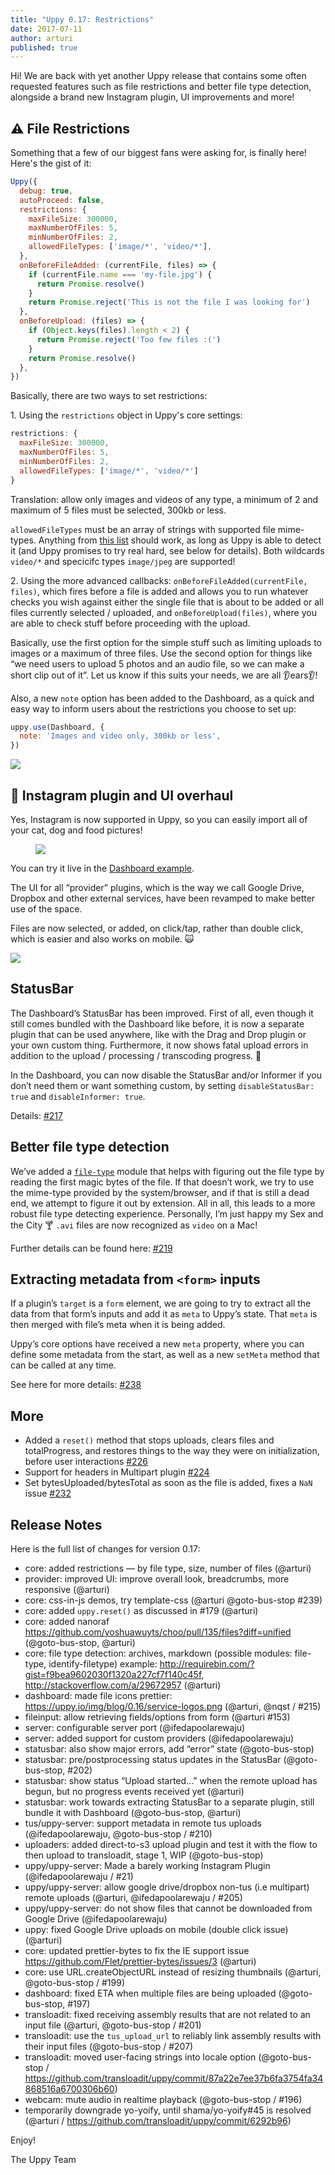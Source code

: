 ```yaml
---
title: "Uppy 0.17: Restrictions"
date: 2017-07-11
author: arturi
published: true
---
```


Hi! We are back with yet another Uppy release that contains some often requested features such as file restrictions and better file type detection, alongside a brand new Instagram plugin, UI improvements and more!

<!--truncate-->

## ⚠️ File Restrictions

Something that a few of our biggest fans were asking for, is finally here! Here's the gist of it:

```js
Uppy({
  debug: true,
  autoProceed: false,
  restrictions: {
    maxFileSize: 300000,
    maxNumberOfFiles: 5,
    minNumberOfFiles: 2,
    allowedFileTypes: ['image/*', 'video/*'],
  },
  onBeforeFileAdded: (currentFile, files) => {
    if (currentFile.name === 'my-file.jpg') {
      return Promise.resolve()
    }
    return Promise.reject('This is not the file I was looking for')
  },
  onBeforeUpload: (files) => {
    if (Object.keys(files).length < 2) {
      return Promise.reject('Too few files :(')
    }
    return Promise.resolve()
  },
})
```

Basically, there are two ways to set restrictions:

1\. Using the `restrictions` object in Uppy's core settings:

```js
restrictions: {
  maxFileSize: 300000,
  maxNumberOfFiles: 5,
  minNumberOfFiles: 2,
  allowedFileTypes: ['image/*', 'video/*']
}
```

Translation: allow only images and videos of any type, a minimum of 2 and maximum of 5 files must be selected, 300kb or less.

`allowedFileTypes` must be an array of strings with supported file mime-types. Anything from [this list](https://www.iana.org/assignments/media-types/media-types.xhtml) should work, as long as Uppy is able to detect it (and Uppy promises to try real hard, see below for details). Both wildcards `video/*` and specicifc types `image/jpeg` are supported!

2\. Using the more advanced callbacks: `onBeforeFileAdded(currentFile, files)`, which fires before a file is added and allows you to run whatever checks you wish against either the single file that is about to be added or all files currently selected / uploaded, and `onBeforeUpload(files)`, where you are able to check stuff before proceeding with the upload.

Basically, use the first option for the simple stuff such as limiting uploads to images or a maximum of three files. Use the second option for things like “we need users to upload 5 photos and an audio file, so we can make a short clip out of it”. Let us know if this suits your needs, we are all 👂ears👂!

Also, a new `note` option has been added to the Dashboard, as a quick and easy way to inform users about the restrictions you choose to set up:

```js
uppy.use(Dashboard, {
  note: 'Images and video only, 300kb or less',
})
```

<img class="border" src="/img/blog/0.17/restrictions-note.jpg" />

## 📸 Instagram plugin and UI overhaul

Yes, Instagram is now supported in Uppy, so you can easily import all of your cat, dog and food pictures!

<figure class="wide">
  <img class="border" src="/img/blog/0.17/instagram-ui.jpg" />
</figure>

You can try it live in the [Dashboard example](https://uppy.io/examples/dashboard/).

The UI for all “provider” plugins, which is the way we call Google Drive, Dropbox and other external services, have been revamped to make better use of the space.

Files are now selected, or added, on click/tap, rather than double click, which is easier and also works on mobile. 🙀

<img class="border" src="/img/blog/0.17/provider-search.jpg" />

## StatusBar

The Dashboard’s StatusBar has been improved. First of all, even though it still comes bundled with the Dashboard like before, it is now a separate plugin that can be used anywhere, like with the Drag and Drop plugin or your own custom thing. Furthermore, it now shows fatal upload errors in addition to the upload / processing / transcoding progress. 💪

In the Dashboard, you can now disable the StatusBar and/or Informer if you don’t need them or want something custom, by setting `disableStatusBar: true` and `disableInformer: true`.

Details: [#217](https://github.com/transloadit/uppy/pull/217)

## Better file type detection

We’ve added a [`file-type`](https://github.com/sindresorhus/file-type) module that helps with figuring out the file type by reading the first magic bytes of the file. If that doesn’t work, we try to use the mime-type provided by the system/browser, and if that is still a dead end, we attempt to figure it out by extension. All in all, this leads to a more robust file type detecting experience. Personally, I’m just happy my Sex and the City 🍸 `.avi` files are now recognized as `video` on a Mac!

Further details can be found here: [#219](https://github.com/transloadit/uppy/pull/219)

## Extracting metadata from `<form>` inputs

If a plugin’s `target` is a `form` element, we are going to try to extract all the data from that form’s inputs and add it as `meta` to Uppy’s state. That `meta` is then merged with file’s meta when it is being added.

Uppy’s core options have received a new `meta` property, where you can define some metadata from the start, as well as a new `setMeta` method that can be called at any time.

See here for more details: [#238](https://github.com/transloadit/uppy/pull/238)

## More

- Added a `reset()` method that stops uploads, clears files and totalProgress, and restores things to the way they were on initialization, before user interactions [#226](https://github.com/transloadit/uppy/pull/226)
- Support for headers in Multipart plugin [#224](https://github.com/transloadit/uppy/pull/224)
- Set bytesUploaded/bytesTotal as soon as the file is added, fixes a `NaN` issue [#232](https://github.com/transloadit/uppy/pull/232)

## Release Notes

Here is the full list of changes for version 0.17:

- core: added restrictions — by file type, size, number of files (@arturi)
- provider: improved UI: improve overall look, breadcrumbs, more responsive (@arturi)
- core: css-in-js demos, try template-css (@arturi @goto-bus-stop #239)
- core: added `uppy.reset()` as discussed in #179 (@arturi)
- core: added nanoraf <https://github.com/yoshuawuyts/choo/pull/135/files?diff=unified> (@goto-bus-stop, @arturi)
- core: file type detection: archives, markdown (possible modules: file-type, identify-filetype) example: <http://requirebin.com/?gist=f9bea9602030f1320a227cf7f140c45f>, <http://stackoverflow.com/a/29672957> (@arturi)
- dashboard: made file icons prettier: <https://uppy.io/img/blog/0.16/service-logos.png> (@arturi, @nqst / #215)
- fileinput: allow retrieving fields/options from form (@arturi #153)
- server: configurable server port (@ifedapoolarewaju)
- server: added support for custom providers (@ifedapoolarewaju)
- statusbar: also show major errors, add “error” state (@goto-bus-stop)
- statusbar: pre/postprocessing status updates in the StatusBar (@goto-bus-stop, #202)
- statusbar: show status “Upload started...” when the remote upload has begun, but no progress events received yet (@arturi)
- statusbar: work towards extracting StatusBar to a separate plugin, still bundle it with Dashboard (@goto-bus-stop, @arturi)
- tus/uppy-server: support metadata in remote tus uploads (@ifedapoolarewaju, @goto-bus-stop / #210)
- uploaders: added direct-to-s3 upload plugin and test it with the flow to then upload to transloadit, stage 1, WIP (@goto-bus-stop)
- uppy/uppy-server: Made a barely working Instagram Plugin (@ifedapoolarewaju / #21)
- uppy/uppy-server: allow google drive/dropbox non-tus (i.e multipart) remote uploads (@arturi, @ifedapoolarewaju / #205)
- uppy/uppy-server: do not show files that cannot be downloaded from Google Drive (@ifedapoolarewaju)
- uppy: fixed Google Drive uploads on mobile (double click issue) (@arturi)
- core: updated prettier-bytes to fix the IE support issue <https://github.com/Flet/prettier-bytes/issues/3> (@arturi)
- core: use URL.createObjectURL instead of resizing thumbnails (@arturi, @goto-bus-stop / #199)
- dashboard: fixed ETA when multiple files are being uploaded (@goto-bus-stop, #197)
- transloadit: fixed receiving assembly results that are not related to an input file (@arturi, @goto-bus-stop / #201)
- transloadit: use the `tus_upload_url` to reliably link assembly results with their input files (@goto-bus-stop / #207)
- transloadit: moved user-facing strings into locale option (@goto-bus-stop / <https://github.com/transloadit/uppy/commit/87a22e7ee37b6fa3754fa34868516a6700306b60>)
- webcam: mute audio in realtime playback (@goto-bus-stop / #196)
- temporarily downgrade yo-yoify, until shama/yo-yoify#45 is resolved (@arturi / <https://github.com/transloadit/uppy/commit/6292b96>)

Enjoy!

The Uppy Team
